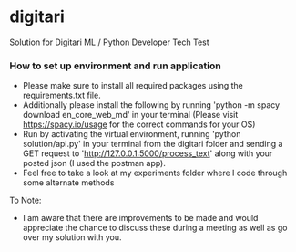 # digitari
Solution for Digitari ML / Python Developer Tech Test

### How to set up environment and run application
- Please make sure to install all required packages using the requirements.txt file. 
- Additionally please install the following by running 'python -m spacy download en_core_web_md' in your terminal (Please visit https://spacy.io/usage for the correct commands for your OS)
- Run by activating the virtual environment, running 'python solution/api.py' in your terminal from the digitari folder and sending a GET request to 'http://127.0.0.1:5000/process_text' along with your posted json (I used the postman app). 
- Feel free to take a look at my experiments folder where I code through some alternate methods 


To Note:
- I am aware that there are improvements to be made and would appreciate the chance to discuss these during a meeting as well as go over my solution with you.